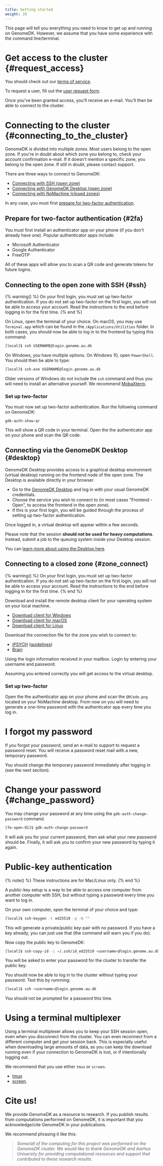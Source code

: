 ```yaml
---
title: Getting started
weight: 20
---
```


This page will tell you everything you need to know to get up and
running on GenomeDK. However, we assume that you have some experience
with the command line/terminal.

# Get access to the cluster {#request_access}

You should check out our [terms of service](/terms).

To request a user, fill out the [user request
form](https://console.genome.au.dk/user-requests/create/).

Once you've been granted access, you'll receive an e-mail. You'll
then be able to connect to the cluster.

# Connecting to the cluster {#connecting_to_the_cluster}

GenomeDK is divided into multiple *zones*. Most users belong to the open
zone. If you're in doubt about which zone you belong to, check your
account confirmation e-mail. If it doesn't mention a specific zone, you
belong to the open zone. If still in doubt, please contact support.

There are three ways to connect to GenomeDK:

* [Connecting with SSH (open zone)](#ssh)
* [Connecting with GenomeDK Desktop (open zone)](#desktop)
* [Connecting with NoMachine (closed zones)](#zone_connect)

In any case, you must first [prepare for two-factor authentication](#2fa).

## Prepare for two-factor authentication {#2fa}

You must first install an authenticator app on your phone (if you don't already
have one). Popular authenticator apps include:

* Microsoft Authenticator
* Google Authenticator
* FreeOTP

All of these apps will allow you to scan a QR code and generate tokens for
future logins.

## Connecting to the open zone with SSH {#ssh}

{% warning() %}
On your first login, you must set up two-factor authentication. If you do not
set up two-factor on the first login, you will not be able to access your
account. Read the instructions to the end before logging in for the first time.
{% end %}

On Linux, open the terminal of your choice. On macOS, you may use `Terminal.app`
which can be found in the `/Applications/Utilities` folder. In both cases, you
should now be able to log in to the frontend by typing this command:

```bash
[local]$ ssh USERNAME@login.genome.au.dk
```

On Windows, you have multiple options. On Windows 10, open `PowerShell`. You
should then be able to type:

```bash
[local]$ ssh.exe USERNAME@login.genome.au.dk
```

Older versions of Windows do not include the `ssh` command and thus you will
need to install an alternative yourself. We recommend
[MobaXterm](https://mobaxterm.mobatek.net/).

### Set up two-factor

You must now set up two-factor authentication. Run the following command on
GenomeDK:

    gdk-auth-show-qr

This will show a QR code in your terminal. Open the the authenticator app on
your phone and scan the QR code.

## Connecting via the GenomeDK Desktop {#desktop}

GenomeDK Desktop provides access to a graphical desktop environment (virtual
desktop) running on the frontend node of the open zone. The Desktop is available
directly in your browser.

* Go to the [GenomeDK Desktop](https://desktop.genome.au.dk/) and log in with
  your usual GenomeDK credentials.
* Choose the service you wish to connect to (in most cases "Frontend - Open", to
  access the frontend in the open zone).
* If this is your first login, you will be guided through the process of setting
  up two-factor authentication.

Once logged in, a virtual desktop will appear within a few seconds.

Please note that the session **should not be used for heavy computations**.
Instead, submit a job to the queuing system inside your Desktop session.

You can [learn more about using the Desktop here](@/docs/using-graphical-interfaces.md#desktop).

## Connecting to a closed zone {#zone_connect}

{% warning() %}
On your first login, you must set up two-factor authentication. If you do not
set up two-factor on the first login, you will not be able to access your
account. Read the instructions to the end before logging in for the first time.
{% end %}

Download and install the remote desktop client for your operating system on your
local machine.

- [Download client for Windows](https://www.nomachine.com/download/download&id=8)
- [Download client for macOS](https://www.nomachine.com/download/download&id=7)
- [Download client for Linux](https://www.nomachine.com/download/linux&id=1)

Download the connection file for the zone you wish to connect to:

* [iPSYCH](/zones/ipsych.nxs) ([guidelines](/assets/iPSYCH_Guidelines_GDK_2021_04_13.pdf))
* [Brain](/zones/brain.nxs)

Using the login information received in your mailbox. Login by entering your
username and password.

Assuming you entered correctly you will get access to the virtual desktop.

### Set up two-factor

Open the the authenticator app on your phone and scan the `QRCode.png` located
on your NoMachine desktop. From now on you will need to generate a one-time
password with the authenticator app every time you log in.

# I forgot my password

If you forgot your password, send an e-mail to support to request a password
reset. You will receive a password reset mail with a new, temporary password.

You should change the temporary password immediately after logging in (see the
next section).

# Change your password {#change_password}

You may change your password at any time using the `gdk-auth-change-password`
command.

```bash
[fe-open-01]$ gdk-auth-change-password
```

It will ask you for your current password, then ask what your new password
should be. Finally, it will ask you to confirm your new password by typing it
again.

# Public-key authentication

{% note() %}
These instructions are for Mac/Linux only.
{% end %}

A public-key setup is a way to be able to access one computer from
another computer with SSH, but without typing a password every time you
want to log in.

On your own computer, open the terminal of your choice and type:

```bash
[local]$ ssh-keygen -t ed25519 -q -N ""
```

This will generate a private/public key-pair with no password. If you
have a key already, you can just use that (the command will warn you
if you do).

Now copy the public key to GenomeDK:

```bash
[local]$ ssh-copy-id -i ~/.ssh/id_ed25519 <username>@login.genome.au.dk
```

You will be asked to enter your password for the cluster to transfer the
public key.

You should now be able to log in to the cluster without typing your password.
Test this by runnning:

```bash
[local]$ ssh <username>@login.genome.au.dk
```

You should not be prompted for a password this time.

# Using a terminal multiplexer

Using a terminal multiplexer allows you to keep your SSH session open, even when
you disconnect from the cluster. You can even reconnect from a different
computer and get your session back. This is especially useful when downloading
large amounts of data, as you can keep the download running even if your
connection to GenomeDK is lost, or if intentionally logging out.

We recommend that you use either `tmux` or `screen`.

-   [tmux](https://github.com/tmux/tmux/wiki)
-   [screen](https://www.gnu.org/software/screen/manual/screen.html).


# Cite us!

We provide GenomeDK as a resource to research. If you publish results
from computations performed on GenomeDK, it is important that you
acknowledge/cite GenomeDK in your publications.

We recommend phrasing it like this:

> *Some/all of the computing for this project was performed on the
> GenomeDK cluster. We would like to thank GenomeDK and Aarhus
> University for providing computational resources and support that
> contributed to these research results.*
